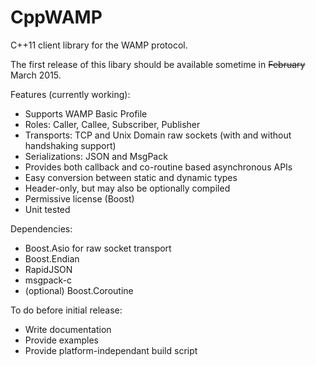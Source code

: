 # CppWAMP
C++11 client library for the WAMP protocol.

The first release of this libary should be available sometime in ~~February~~ March 2015.

Features (currently working):
- Supports WAMP Basic Profile
- Roles: Caller, Callee, Subscriber, Publisher
- Transports: TCP and Unix Domain raw sockets (with and without handshaking support)
- Serializations: JSON and MsgPack
- Provides both callback and co-routine based asynchronous APIs
- Easy conversion between static and dynamic types
- Header-only, but may also be optionally compiled
- Permissive license (Boost)
- Unit tested

Dependencies:
- Boost.Asio for raw socket transport
- Boost.Endian
- RapidJSON
- msgpack-c
- (optional) Boost.Coroutine

To do before initial release:
- Write documentation
- Provide examples
- Provide platform-independant build script
